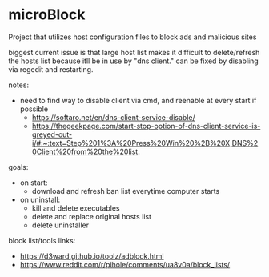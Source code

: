 # microBlock
Project that utilizes host configuration files to block ads and malicious sites

biggest current issue is that large host list makes it difficult to delete/refresh the hosts list because itll be in use by "dns client." can be fixed by disabling via regedit and restarting. 

notes:
 - need to find way to disable client via cmd, and reenable at every start if possible
    - https://softaro.net/en/dns-client-service-disable/
    - https://thegeekpage.com/start-stop-option-of-dns-client-service-is-greyed-out-i/#:~:text=Step%201%3A%20Press%20Win%20%2B%20X,DNS%20Client%20from%20the%20list.

goals:
 - on start:
    - download and refresh ban list everytime computer starts
 - on uninstall:
    - kill and delete executables
    - delete and replace original hosts list
    - delete uninstaller

block list/tools links:
 - https://d3ward.github.io/toolz/adblock.html
 - https://www.reddit.com/r/pihole/comments/ua8v0a/block_lists/
